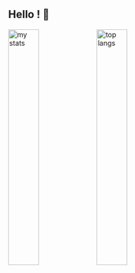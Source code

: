 ## Hello ! 👋
<img alt = "my stats" align = "left" width = "35%" src = "https://github-readme-stats.vercel.app/api?username=rafisnaen&show_icons=true"/>
<img alt = "top langs" align = "left" width = "35%" src = "https://github-readme-stats.vercel.app/api/top-langs/?username=rafisnaen&layout=compact"/>
